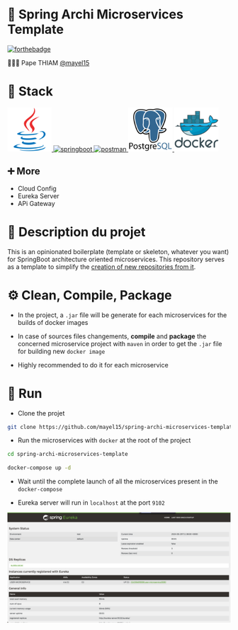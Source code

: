 # 🩻 Spring Archi Microservices Template

[![forthebadge](http://forthebadge.com/images/badges/built-with-love.svg)](https://github.com/mayel15/node-express-template)

👨🏾‍💻 Pape THIAM [@mayel15](https://github.com/mayel15)

# 🧰 Stack

<a href="https://www.java.com" target="_blank" rel="noreferrer"> <img src="https://raw.githubusercontent.com/devicons/devicon/master/icons/java/java-original.svg" alt="java" width="100" height="100"/> </a> <a href="https://docs.spring.io/spring-boot/docs/current/reference/htmlsingle/" target="_blank" rel="noreferrer"> <img src="https://imgs.search.brave.com/oTzlZ5o5m_C3Bn4S6L-2Pv6f6xuJJo8bD39DgWJZaDg/rs:fit:500:0:0/g:ce/aHR0cHM6Ly9jZG4t/aW1hZ2VzLTEubWVk/aXVtLmNvbS9tYXgv/ODAwLzEqZ3hYTE1J/dUpESENIN2Z3SWdF/UDFjZy5wbmc" alt="springboot" width="175" height="100"/> </a> <a href="https://postman.com" target="_blank" rel="noreferrer"> <img src="https://www.vectorlogo.zone/logos/getpostman/getpostman-icon.svg" alt="postman" width="100" height="100"/> </a> <a href="https://www.postgresql.org" target="_blank" rel="noreferrer"> <img src="https://raw.githubusercontent.com/devicons/devicon/master/icons/postgresql/postgresql-original-wordmark.svg" alt="postgresql" width="100" height="100"/> </a> </a> <a href="https://www.docker.com/" target="_blank" rel="noreferrer"> <img src="https://raw.githubusercontent.com/devicons/devicon/master/icons/docker/docker-original-wordmark.svg" alt="docker" width="100" height="100"/> </a>

## ➕ More

- Cloud Config
- Eureka Server
- APi Gateway

# 📄 Description du projet

This is an opinionated boilerplate (template or skeleton, whatever you want) for SpringBoot architecture oriented microservices. This repository serves as a template to simplify the [creation of new repositories from it](https://docs.github.com/en/repositories/creating-and-managing-repositories/creating-a-repository-from-a-template).

# ⚙️ Clean, Compile, Package

- In the project, a `.jar` file will be generate for each microservices for the builds of docker images

- In case of sources files changements, **compile** and **package** the concerned microservice project with `maven` in order to get the `.jar` file for building new `docker image`

- Highly recommended to do it for each microservice

# 🚀 Run

- Clone the projet

```sh
git clone https://github.com/mayel15/spring-archi-microservices-template.git
```

- Run the microservices with `docker` at the root of the project

```sh
cd spring-archi-microservices-template
```

```sh
docker-compose up -d
```

- Wait until the complete launch of all the microservices present in the `docker-compose`

- Eureka server will run in `localhost` at the port `9102`

![alt text](readme-images/eureka-server-overview.png)

